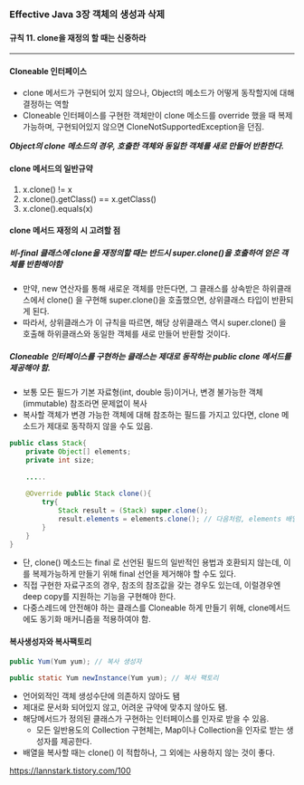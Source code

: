 ### Effective Java 3장 객체의 생성과 삭제

#### 규칙 11. clone을 재정의 할 때는 신중하라

------

#### Cloneable 인터페이스

* clone 메서드가 구현되어 있지 않으나, Object의 메소드가 어떻게 동작할지에 대해 결정하는 역할
* Cloneable 인터페이스를 구현한 객체만이 clone 메소드를 override 했을 때 복제가능하며, 구현되어있지 않으면 CloneNotSupportedException을 던짐.

***Object의 clone 메소드의 경우, 호출한 객체와 동일한 객체를 새로 만들어 반환한다.***



#### clone 메서드의 일반규약

1. x.clone() != x
2. x.clone().getClass() == x.getClass()
3. x.clone().equals(x)



#### clone 메서드 재정의 시 고려할 점

##### 비-final 클래스에 clone을 재정의할 때는 반드시 super.clone()을 호출하여 얻은 객체를 반환해야함

- 만약, new 연산자를 통해 새로운 객체를 만든다면, 그 클래스를 상속받은 하위클래스에서 clone() 을 구현해 super.clone()을 호출했으면, 상위클래스 타입이 반환되게 된다.
- 따라서, 상위클래스가 이 규칙을 따르면, 해당 상위클래스 역시 super.clone() 을 호출해 하위클래스와 동일한 객체를 새로 만들어 반환할 것이다.



##### Cloneable 인터페이스를 구현하는 클래스는 제대로 동작하는 public clone 메서드를 제공해야 함.

* 보통 모든 필드가 기본 자료형(int, double 등)이거나, 변경 불가능한 객체(immutable) 참조라면 문제없이 복사
* 복사할 객체가 변경 가능한 객체에 대해 참조하는 필드를 가지고 있다면, clone 메소드가 제대로 동작하지 않을 수도 있음.

```java
public class Stack{
	private Object[] elements;
	private int size;
	
	.....
	
	@Override public Stack clone(){
		try{
			Stack result = (Stack) super.clone();
			result.elements = elements.clone(); // 다음처럼, elements 배열또한 clone() 해줘야함.
		}
	}
}
```

* 단, clone() 메소드는 final 로 선언된 필드의 일반적인 용법과 호환되지 않는데, 이를 복제가능하게 만들기 위해 final 선언을 제거해야 할 수도 있다.
* 직접 구현한 자료구조의 경우, 참조의 참조값을 갖는 경우도 있는데, 이럴경우엔 deep copy를 지원하는 기능을 구현해야 한다.
* 다중스레드에 안전해야 하는 클래스를 Cloneable 하게 만들기 위해, clone메서드에도 동기화 매커니즘을 적용하여야 함.



#### 복사생성자와 복사팩토리

```java
public Yum(Yum yum); // 복사 생성자

public static Yum newInstance(Yum yum); // 복사 팩토리
```

* 언어외적인 객체 생성수단에 의존하지 않아도 됌
* 제대로 문서화 되어있지 않고, 어려운 규약에 맞추지 않아도 됌.
* 해당메서드가 정의된 클래스가 구현하는 인터페이스를 인자로 받을 수 있음.
  * 모든 일반용도의 Collection 구현체는, Map이나 Collection을 인자로 받는 생성자를 제공한다.
* 배열을 복사할 때는 clone() 이 적합하나, 그 외에는 사용하지 않는 것이 좋다.

https://lannstark.tistory.com/100